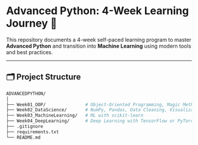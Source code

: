 # Advanced Python: 4-Week Learning Journey 🚀

This repository documents a 4-week self-paced learning program to master **Advanced Python** and transition into **Machine Learning** using modern tools and best practices.

---

## 🗂️ Project Structure

```bash
ADVANCEDPYTHON/
│
├── Week01_OOP/               # Object-Oriented Programming, Magic Methods, Decorators
├── Week02_DataScience/       # NumPy, Pandas, Data Cleaning, Visualization
├── Week03_MachineLearning/   # ML with scikit-learn
├── Week04_DeepLearning/      # Deep Learning with TensorFlow or PyTorch
├── .gitignore
├── requirements.txt
└── README.md
